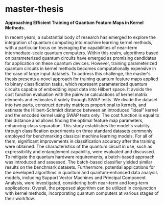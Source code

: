 # master-thesis
**Approaching Efficient Training of Quantum Feature Maps in Kernel Methods.**


In recent years, a substantial body of research has emerged to explore the integration of quantum computing into machine learning kernel methods, with a particular focus on leveraging the capabilities of near-term intermediate-scale quantum computers. Within this realm, algorithms based on parameterized quantum circuits have emerged as promising candidates for application on these quantum devices. However, training parameterized quantum circuits in kernel methods becomes computationally expensive in the case of large input datasets.
To address this challenge, the master's thesis presents a novel approach for training quantum feature maps applied to binary classification tasks, which represent parameterized quantum circuits capable of embedding input data into Hilbert space. 
It avoids the cost function evaluation with the pairwise calculations of kernel matrix elements and estimates it solely through SWAP tests. We divide the dataset into
two parts, construct density matrices proportional to kernels, and estimate the Hilbert-Schmidt distance between an introduced ”ideal” kernel and the encoded kernel using SWAP tests only. The cost function is equal to this distance and allows finding the optimal feature map parameters, enhancing class separation. This study establishes the model's viability through classification experiments on three standard datasets commonly employed for benchmarking classical machine learning models.
For all of them, significant improvements in classification accuracy after the training were obtained. The characteristics of the quantum circuit in use, such as expressibility and entanglement capability, were evaluated and discussed. To mitigate the quantum hardware requirements, a batch-based approach was introduced and assessed. The batch-based classifier yielded similar results on the benchmark datasets. Furthermore, potential applications for the developed algorithms in quantum and quantum-enhanced data analysis models, including Support Vector Machines and Principal Component Analysis, were investigated, considering both near-term and long-term applications. Overall, the proposed algorithm can be utilized in conjunction with kernel methods, incorporating quantum computers at various stages of their workflow.
